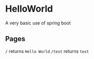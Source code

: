 # HelloWorld
A very basic use of spring boot
## Pages
`/` returns `Hello World`
`/test` returns `test`
